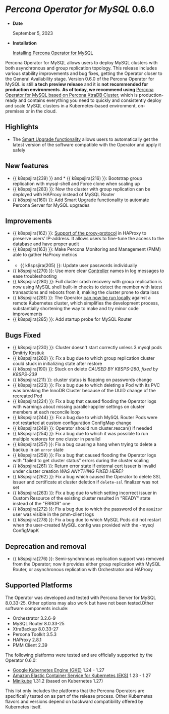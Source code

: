 # *Percona Operator for MySQL* 0.6.0

* **Date**

    September 5, 2023

* **Installation**

    [Installing Percona Operator for MySQL](../System-Requirements.md#installation-guidelines)

Percona Operator for MySQL allows users to deploy MySQL clusters with both asynchronous and group replication topology. This release includes various stability improvements and bug fixes, getting the Operator closer to the General Availability stage. Version 0.6.0 of the Percona Operator for MySQL is still **a tech preview release** and it is **not recommended for production environments**. **As of today, we recommend using** [Percona Operator for MySQL based on Percona XtraDB Cluster](https://docs.percona.com/percona-operator-for-mysql/pxc/index.html), which is production-ready and contains everything you need to quickly and consistently deploy and scale MySQL clusters in a Kubernetes-based environment, on-premises or in the cloud.

## Highlights

* The [Smart Upgrade functionality](../upgrade.md/#operator-update-smartupdates) allows users to automatically get the latest version of the software compatible with the Operator and apply it safely

## New features

* {{ k8spsjira(239) }} and * {{ k8spsjira(216) }}: Bootstrap group replication with mysql-shell and Force clone when scaling up
* {{ k8spsjira(283) }}: Now the cluster with group replication can be deployed with HAProxy instead of MySQL Router
* {{ k8spsjira(160) }}: Add Smart Upgrade functionality to automate Percona Server for MySQL upgrades

## Improvements

* {{ k8spsjira(162) }}: [Support of the proxy-protocol](../haproxy-conf.html#haproxy-conf-protocol) in HAProxy to preserve users’ IP-address. It allows users to fine-tune the access to the database and have proper audit
* {{ k8spsjira(163) }}: Make Percona Monitoring and Management (PMM) able to gather HaProxy metrics
* * {{ k8spsjira(205) }}: Update user passwords individually
* {{ k8spsjira(270) }}: Use more clear [Controller](https://kubernetes.io/docs/concepts/architecture/controller/) names in log messages to ease troubleshooting
* {{ k8spsjira(280) }}: Full cluster crash recovery with group replication is now using MySQL shell built-in checks to detect the member with latest transactions and reboots from it, making the cluster prone to data loss
* {{ k8spsjira(281) }}: The Operator [can now be run locally](../ToDo.md) against a remote Kubernetes cluster, which simplifies the development process, substantially shortening the way to make and try minor code improvements
* {{ k8spsjira(285) }}: Add startup probe for MySQL Router

## Bugs Fixed

* {{ k8spsjira(230) }}: Cluster doesn't start correctly unless 3 mysql pods	Dmitriy Kostiuk	
* {{ k8spsjira(260) }}: Fix a bug due to which group replication cluster could stuck in initializing state after restore
* {{ k8spsjira(190) }}: Stuck on delete *CAUSED BY K8SPS-260, fixed by K8SPS-239*
* {{ k8spsjira(211) }}: cluster status is flapping on passwords change
* {{ k8spsjira(223) }}: Fix a bug due to which deleting a Pod with its PVC was breaking the InnoDB Cluster because of the UUID change of the recreated Pod
* {{ k8spsjira(224) }}: Fix a bug that caused flooding the Operator logs with warnings about missing parallel-applier settings on cluster members at each reconcile loop
* {{ k8spsjira(244) }}: Fix a bug due to which MySQL Router Pods were not restarted at custom configuration ConfigMap change
* {{ k8spsjira(249) }}: Operator should run cluster.rescan() if needed
* {{ k8spsjira(254) }}: Fix a bug due to which it was possible to run multiple restores for one cluster in parallel
* {{ k8spsjira(257) }}: Fix a bug causing a hang when trying to delete a backup in an `error` state
* {{ k8spsjira(259) }}: Fix a bug that caused flooding the Operator logs with "failed to get cluster status" errors during the cluster scaling
* {{ k8spsjira(261) }}: Return error state if external cert issuer is invalid under cluster creation *WAS ANYTHING FIXED HERE?*
* {{ k8spsjira(262) }}: Fix a bug which caused the Operator to delete SSL issuer and certificate at cluster deletion if `delete-ssl` finalizer was not set
* {{ k8spsjira(263) }}: Fix a bug due to which setting incorrect issuer in Custom Resource of the existing cluster resulted in "READY" state instead of the "ERROR" one
* {{ k8spsjira(272) }}: Fix a bug due to which the password of the `monitor` user was visible in the pmm-client logs
* {{ k8spsjira(278) }}: Fix a bug due to which MySQL Pods did not restart when the user-created MySQL config was provided with the <cluster-name>-mysql ConfigMapK

## Deprecation and removal

* {{ k8spsjira(276) }}: Semi-synchronous replication support was removed from the Operator; now it provides either group replication with MySQL Router, or asynchronous replication with Orchestrator and HAProxy

## Supported Platforms

The Operator was developed and tested with Percona Server for MySQL  8.0.33-25.
Other options may also work but have not been tested.Other software components include:

* Orchestrator 3.2.6-9
* MySQL Router 8.0.33-25
* XtraBackup 8.0.33-27
* Percona Toolkit 3.5.3
* HAProxy 2.8.1
* PMM Client 2.39

The following platforms were tested and are officially supported by the Operator
0.6.0:

* [Google Kubernetes Engine (GKE)](https://cloud.google.com/kubernetes-engine) 1.24 - 1.27
* [Amazon Elastic Container Service for Kubernetes (EKS)](https://aws.amazon.com) 1.23 - 1.27
* [Minikube](https://minikube.sigs.k8s.io/docs/) 1.31.2 (based on Kubernetes 1.27)

This list only includes the platforms that the Percona Operators are specifically tested on as part of the release process. Other Kubernetes flavors and versions depend on backward compatibility offered by Kubernetes itself.
